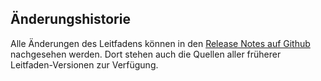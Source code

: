 
## Änderungshistorie

Alle Änderungen des Leitfadens können in den [Release Notes auf Github](https://github.com/cogneon/lernos-zettelkasten/releases) nachgesehen werden. Dort stehen auch die Quellen aller früherer Leitfaden-Versionen zur Verfügung.
